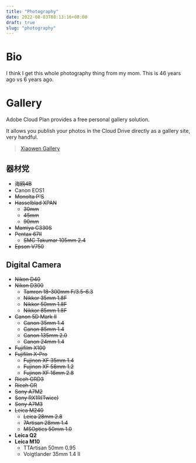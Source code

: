 ```yaml
---
title: "Photography"
date: 2022-08-03T08:13:16+08:00
draft: true
slug: "photography"
---
```


# Bio

I think I get this whole photography thing from my mom. This is 46 years ago vs 6 years ago.



# Gallery

Adobe Cloud Plan provides a free personal gallery solution.

It allows you publish your photos in the Cloud Drive directly as a gallery site, very handful.

> [Xiaowen Gallery](https://xiaowenz.myportfolio.com/)

## 器材党

- ~~海鸥4B~~
- Canon EOS1
- ~~Monolta P'S~~
- ~~Hasselblad XPAN~~
    - ~~30mm~~
    - ~~45mm~~
    - ~~90mm~~
- ~~Mamiya C330S~~
- ~~Pentax 67II~~
    - ~~SMC Takumar 105mm 2.4~~
- ~~Epson V750~~
  
## Digital Camera

- ~~Nikon D40~~
- ~~Nikon D300~~
    - ~~Tamron 18-300mm F/3.5-6.3~~
    - ~~Nikkor 35mm 1.8F~~
    - ~~Nikkor 50mm 1.8F~~
    - ~~Nikkor 85mm 1.8F~~
- ~~Canon 5D Mark II~~
    - ~~Canon 35mm 1.4~~
    - ~~Canon 85mm 1.4~~
    - ~~Canon 135mm 2.0~~
    - ~~Canon 24mm 1.4~~
- ~~Fujifilm X100~~
- ~~Fujifilm X-Pro~~
    - ~~Fujinon XF 35mm 1.4~~
    - ~~Fujinon XF 56mm 1.2~~
    - ~~Fujinon XF 16mm 2.8~~
- ~~Ricoh GRD3~~
- ~~Ricoh GR~~
- ~~Sony A7M2~~
- ~~Sony RX1R(Twice)~~
- ~~Sony A7M3~~
- ~~Leica M240~~
    - ~~Leica 28mm 2.8~~
    - ~~7Artisan 28mm 1.4~~
    - ~~MSOptics 50mm 1.0~~
- **Leica Q2**
- **Leica M10**
  - TTArtisan 50mm 0.95
  - Voigtlander 35mm 1.4 II
